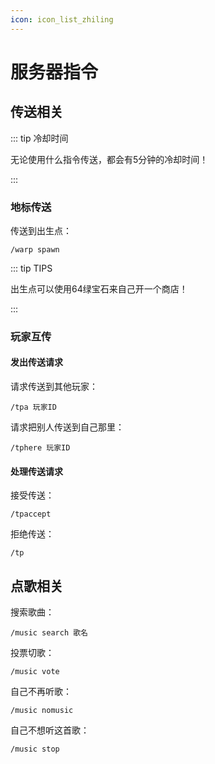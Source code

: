 ```yaml
---
icon: icon_list_zhiling
---
```


# 服务器指令

## 传送相关

::: tip 冷却时间

无论使用什么指令传送，都会有5分钟的冷却时间！

:::

### 地标传送

传送到出生点：

```
/warp spawn
```

::: tip TIPS

出生点可以使用64绿宝石来自己开一个商店！

:::

### 玩家互传

#### 发出传送请求

请求传送到其他玩家：

```
/tpa 玩家ID
```

请求把别人传送到自己那里：

```
/tphere 玩家ID
```

#### 处理传送请求

接受传送：

```
/tpaccept
```

拒绝传送：

```
/tp
```

## 点歌相关

搜索歌曲：

```
/music search 歌名
```

投票切歌：

```
/music vote
```

自己不再听歌：

```
/music nomusic
```

自己不想听这首歌：

```
/music stop
```

